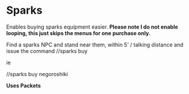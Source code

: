 # Sparks

Enables buying sparks equipment easier. **Please note I do not enable looping, this just skips the menus for one purchase only.**


Find a sparks NPC and stand near them, within 5' / talking distance and issue the command
//sparks buy <item>

ie

//sparks buy negoroshiki


**Uses Packets**


